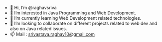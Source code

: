 - 👋 Hi, I’m @raghavsriva
- 👀 I’m interested in Java Programming and Web Development.
- 🌱 I’m currently learning Web Development related technologies.
- 💞️ I’m looking to collaborate on different projects related to web dev and also on Java related issues.
- 📫 Mail : srivastava.raghav10@gmail.com

<!---
raghavsriva/raghavsriva is a ✨ special ✨ repository because its `README.md` (this file) appears on your GitHub profile.
You can click the Preview link to take a look at your changes.
--->
